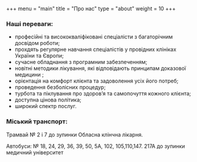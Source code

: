 +++
menu = "main"
title = "Про нас"
type = "about"
weight = 10
+++

###	Hаші переваги:
- професійні та висококваліфіковані спеціалісти з багаторічним досвідом роботи;
- прохдять регулярне навчання спеціалістів у провідних клініках України та Європи;
- сучасне обладнання з програмним забезпеченням; 
- новітні методики лікування, які відповідають принципам доказової медицини ;
- орієнтація на комфорт клієнта та задоволення усіх його потреб;
- проведення безболісних процедур;
- турбота та піклування про здоров’я та самопочуття кожного клієнта;
- доступна цінова політика;
- широкий спектр послуг.

### Міський транспорт:

Трамвай № 2 і 7 до зупинки Обласна клінчна лікарня.
 
Автобуси: № 18, 24, 29, 36, 39, 50, 5А, 102, 105,110,147. 217А до зупинки медичний університет

